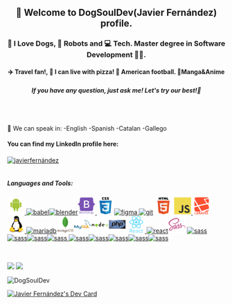 <h2 align="center"> 🚀 Welcome to DogSoulDev(Javier Fernández) profile.</h2>
<h3 align="center"> 🦴 I Love Dogs, 🤖 Robots and 💻 Tech.  Master degree in Software Development 👨‍💻.</h3>
<h4 align="center"> ✈️ Travel fan!, 🍕 I can live with pizza! 🏈 American football. 💢Manga&Anime</h4>
<h5 align="center"> If you have any question, just ask me! Let's try our best!💬</h5>
<br><br>

📱 We can speak in:
-English
-Spanish
-Catalan
-Gallego


<h4>You can find my LinkedIn profile here:</h4>
<a href="https://www.linkedin.com/in/javier-fern%C3%A1ndez-029246233/" target="blank"><img align="center" src="https://cdn-icons-png.flaticon.com/512/174/174857.png" alt="javierfernández" height="50" width="50" /></a><br>
<br>

<h5 align="left">Languages and Tools:</h5>
<p align="left"><a href="https://developer.android.com" target="_blank" rel="noreferrer"><img src="https://raw.githubusercontent.com/devicons/devicon/master/icons/android/android-original-wordmark.svg" alt="android" width="40" height="40"/></a><a href="https://babeljs.io/" target="_blank" rel="noreferrer"> <img src="https://camo.githubusercontent.com/1708539168f87946bc5888f59a74c537f3235d393c97549d6bb62390fdd1b79d/68747470733a2f2f626162656c6a732e696f2f696d672f66617669636f6e2e706e67" alt="babel" width="40" height="40"/></a></a><a href="https://www.blender.org/" target="_blank" rel="noreferrer"><img src="https://download.blender.org/branding/community/blender_community_badge_white.svg" alt="blender" width="40" height="40"/></a><a href="https://getbootstrap.com" target="_blank" rel="noreferrer"><img src="https://raw.githubusercontent.com/devicons/devicon/master/icons/bootstrap/bootstrap-plain-wordmark.svg" alt="bootstrap" width="40" height="40"/></a><a href="https://www.w3schools.com/css/" target="_blank" rel="noreferrer"> <img src="https://raw.githubusercontent.com/devicons/devicon/master/icons/css3/css3-original-wordmark.svg" alt="css3" width="40" height="40"/></a></a><a href="https://www.figma.com/" target="_blank" rel="noreferrer"><img src="https://www.vectorlogo.zone/logos/figma/figma-icon.svg" alt="figma" width="40" height="40"/> </a><a href="https://git-scm.com/" target="_blank" rel="noreferrer"><img src="https://www.vectorlogo.zone/logos/git-scm/git-scm-icon.svg" alt="git" width="40" height="40"/></a> <a href="https://www.w3.org/html/" target="_blank" rel="noreferrer"><img src="https://raw.githubusercontent.com/devicons/devicon/master/icons/html5/html5-original-wordmark.svg" alt="html5" width="40" height="40"/></a> <a href="https://developer.mozilla.org/en-US/docs/Web/JavaScript" target="_blank" rel="noreferrer"><img src="https://raw.githubusercontent.com/devicons/devicon/master/icons/javascript/javascript-original.svg" alt="javascript" width="40" height="40"/> </a> <a href="https://laravel.com/" target="_blank" rel="noreferrer"><img src="https://raw.githubusercontent.com/devicons/devicon/master/icons/laravel/laravel-plain-wordmark.svg" alt="laravel" width="40" height="40"/></a><a href="https://www.linux.org/" target="_blank" rel="noreferrer"><img src="https://raw.githubusercontent.com/devicons/devicon/master/icons/linux/linux-original.svg" alt="linux" width="40" height="40"/> </a> <a href="https://mariadb.org/" target="_blank" rel="noreferrer"> <img src="https://www.vectorlogo.zone/logos/mariadb/mariadb-icon.svg" alt="mariadb" width="40" height="40"/></a><a href="https://www.mongodb.com/" target="_blank" rel="noreferrer"><img src="https://raw.githubusercontent.com/devicons/devicon/master/icons/mongodb/mongodb-original-wordmark.svg" alt="mongodb" width="40" height="40"/></a><a href="https://www.mysql.com/" target="_blank" rel="noreferrer"><img src="https://raw.githubusercontent.com/devicons/devicon/master/icons/mysql/mysql-original-wordmark.svg" alt="mysql" width="40" height="40"/></a><a href="https://nodejs.org" target="_blank" rel="noreferrer"><img src="https://raw.githubusercontent.com/devicons/devicon/master/icons/nodejs/nodejs-original-wordmark.svg" alt="nodejs" width="40" height="40"/></a><a href="https://www.php.net" target="_blank" rel="noreferrer"><img src="https://raw.githubusercontent.com/devicons/devicon/master/icons/php/php-original.svg" alt="php" width="40" height="40"/></a> <a href="https://reactjs.org/" target="_blank" rel="noreferrer"> <img src="https://raw.githubusercontent.com/devicons/devicon/master/icons/react/react-original-wordmark.svg" alt="react" width="40" height="40"/></a><a href="https://expressjs.com/" target="_blank" rel="noreferrer"> <img src="https://assets.website-files.com/61ca3f775a79ec5f87fcf937/6202fcdee5ee8636a145a41b_1234.png" alt="react" width="40" height="40"/></a><a href="https://sass-lang.com" target="_blank" rel="noreferrer"><img src="https://raw.githubusercontent.com/devicons/devicon/master/icons/sass/sass-original.svg" alt="sass" width="40" height="40"/></a>
<a href="https://jestjs.io/" target="_blank" rel="noreferrer"><img src="https://seeklogo.com//images/J/jest-logo-F9901EBBF7-seeklogo.com.png" alt="sass" width="40" height="40"/></a><a href="https://www.npmjs.com/" target="_blank" rel="noreferrer"><img src="https://cdn.iconscout.com/icon/free/png-128/npm-226037.png" alt="sass" width="40" height="40"/></a></a><a href="https://www.cypress.io/" target="_blank" rel="noreferrer"><img src="https://miro.medium.com/max/364/0*JAWNOBEDxJLXxHUj.png" alt="sass" width="40" height="40"/></a><a href="https://www.typescriptlang.org/" target="_blank" rel="noreferrer"><img src="https://cdn.iconscout.com/icon/free/png-128/typescript-1-1175078.png" alt="sass" width="40" height="40"/></a><a href="https://www.scrum.org/" target="_blank" rel="noreferrer"> <img src="https://seeklogo.com/images/S/scrum-logo-B057CBD9B8-seeklogo.com.png" alt="sass" width="40" height="40"/></a><a href="https://asana.com/es" target="_blank" rel="noreferrer"><img src="https://seeklogo.com/images/A/asana-logo-7F172ED8E6-seeklogo.com.png" alt="sass" width="40" height="40"/></a></a><a href="https://trello.com/en" target="_blank" rel="noreferrer"><img src="https://cdn4.iconfinder.com/data/icons/logos-and-brands/512/339_Trello_logo-512.png" alt="sass" width="40" height="40"/></a><a href="https://miro.com" target="_blank" rel="noreferrer"><img src="https://dl2.macupdate.com/images/icons256/62839.png" alt="sass" width="40" height="40"/></a><a href="https://www.microsoft.com/en-us/windows?r=1" target="_blank" rel="noreferrer"><img src="https://www.evolveitsupport.co.uk/wp-content/uploads/2019/01/Windows-logo-880x645-300x220.png" alt="sass" width="40" height="40"/></a>
<br><br><br>

<a href="https://github.com/DogSoulDev"><img src="https://www.rlogical.com/wp-content/uploads/2020/12/MERN-Stack-considered-the-Best-for-Developing-Web-Apps.png" width="400"/></a>
<a href="https://github.com/DogSoulDev"><img src="https://i.ytimg.com/vi/qWxubVMX_cg/maxresdefault.jpg" width="400"/></a>


![DogSoulDev](https://user-images.githubusercontent.com/104593484/177875094-cad96be8-6109-464b-9c39-b53f3aef2b5b.gif)

<a href="https://app.daily.dev/DogSoulDev"><img src="https://api.daily.dev/devcards/8e397fb1860042388864ad04a09157e5.png?r=7rl" width="400" alt="Javier Fernández's Dev Card"/></a>




